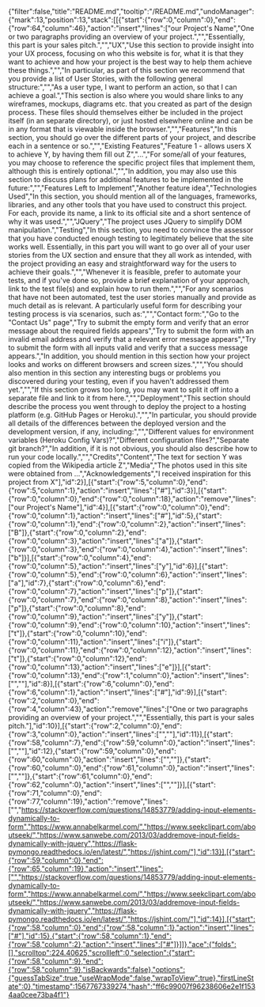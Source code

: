 {"filter":false,"title":"README.md","tooltip":"/README.md","undoManager":{"mark":13,"position":13,"stack":[[{"start":{"row":0,"column":0},"end":{"row":64,"column":46},"action":"insert","lines":["our Project's Name","One or two paragraphs providing an overview of your project.","","Essentially, this part is your sales pitch.","","UX","Use this section to provide insight into your UX process, focusing on who this website is for, what it is that they want to achieve and how your project is the best way to help them achieve these things.","","In particular, as part of this section we recommend that you provide a list of User Stories, with the following general structure:","","As a user type, I want to perform an action, so that I can achieve a goal.","This section is also where you would share links to any wireframes, mockups, diagrams etc. that you created as part of the design process. These files should themselves either be included in the project itself (in an separate directory), or just hosted elsewhere online and can be in any format that is viewable inside the browser.","","Features","In this section, you should go over the different parts of your project, and describe each in a sentence or so.","","Existing Features","Feature 1 - allows users X to achieve Y, by having them fill out Z","...","For some/all of your features, you may choose to reference the specific project files that implement them, although this is entirely optional.","","In addition, you may also use this section to discuss plans for additional features to be implemented in the future:","","Features Left to Implement","Another feature idea","Technologies Used","In this section, you should mention all of the languages, frameworks, libraries, and any other tools that you have used to construct this project. For each, provide its name, a link to its official site and a short sentence of why it was used.","","JQuery","The project uses JQuery to simplify DOM manipulation.","Testing","In this section, you need to convince the assessor that you have conducted enough testing to legitimately believe that the site works well. Essentially, in this part you will want to go over all of your user stories from the UX section and ensure that they all work as intended, with the project providing an easy and straightforward way for the users to achieve their goals.","","Whenever it is feasible, prefer to automate your tests, and if you've done so, provide a brief explanation of your approach, link to the test file(s) and explain how to run them.","","For any scenarios that have not been automated, test the user stories manually and provide as much detail as is relevant. A particularly useful form for describing your testing process is via scenarios, such as:","","Contact form:","Go to the \"Contact Us\" page","Try to submit the empty form and verify that an error message about the required fields appears","Try to submit the form with an invalid email address and verify that a relevant error message appears","Try to submit the form with all inputs valid and verify that a success message appears.","In addition, you should mention in this section how your project looks and works on different browsers and screen sizes.","","You should also mention in this section any interesting bugs or problems you discovered during your testing, even if you haven't addressed them yet.","","If this section grows too long, you may want to split it off into a separate file and link to it from here.","","Deployment","This section should describe the process you went through to deploy the project to a hosting platform (e.g. GitHub Pages or Heroku).","","In particular, you should provide all details of the differences between the deployed version and the development version, if any, including:","","Different values for environment variables (Heroku Config Vars)?","Different configuration files?","Separate git branch?","In addition, if it is not obvious, you should also describe how to run your code locally.","","Credits","Content","The text for section Y was copied from the Wikipedia article Z","Media","The photos used in this site were obtained from ...","Acknowledgements","I received inspiration for this project from X"],"id":2}],[{"start":{"row":5,"column":0},"end":{"row":5,"column":1},"action":"insert","lines":["#"],"id":3}],[{"start":{"row":0,"column":0},"end":{"row":0,"column":18},"action":"remove","lines":["our Project's Name"],"id":4}],[{"start":{"row":0,"column":0},"end":{"row":0,"column":1},"action":"insert","lines":["#"],"id":5},{"start":{"row":0,"column":1},"end":{"row":0,"column":2},"action":"insert","lines":["B"]},{"start":{"row":0,"column":2},"end":{"row":0,"column":3},"action":"insert","lines":["a"]},{"start":{"row":0,"column":3},"end":{"row":0,"column":4},"action":"insert","lines":["b"]}],[{"start":{"row":0,"column":4},"end":{"row":0,"column":5},"action":"insert","lines":["y"],"id":6}],[{"start":{"row":0,"column":5},"end":{"row":0,"column":6},"action":"insert","lines":["a"],"id":7},{"start":{"row":0,"column":6},"end":{"row":0,"column":7},"action":"insert","lines":["p"]},{"start":{"row":0,"column":7},"end":{"row":0,"column":8},"action":"insert","lines":["p"]},{"start":{"row":0,"column":8},"end":{"row":0,"column":9},"action":"insert","lines":["y"]},{"start":{"row":0,"column":9},"end":{"row":0,"column":10},"action":"insert","lines":["t"]},{"start":{"row":0,"column":10},"end":{"row":0,"column":11},"action":"insert","lines":["i"]},{"start":{"row":0,"column":11},"end":{"row":0,"column":12},"action":"insert","lines":["t"]},{"start":{"row":0,"column":12},"end":{"row":0,"column":13},"action":"insert","lines":["e"]}],[{"start":{"row":0,"column":13},"end":{"row":1,"column":0},"action":"insert","lines":["",""],"id":8}],[{"start":{"row":6,"column":0},"end":{"row":6,"column":1},"action":"insert","lines":["#"],"id":9}],[{"start":{"row":2,"column":0},"end":{"row":4,"column":43},"action":"remove","lines":["One or two paragraphs providing an overview of your project.","","Essentially, this part is your sales pitch."],"id":10}],[{"start":{"row":2,"column":0},"end":{"row":3,"column":0},"action":"insert","lines":["",""],"id":11}],[{"start":{"row":58,"column":7},"end":{"row":59,"column":0},"action":"insert","lines":["",""],"id":12},{"start":{"row":59,"column":0},"end":{"row":60,"column":0},"action":"insert","lines":["",""]},{"start":{"row":60,"column":0},"end":{"row":61,"column":0},"action":"insert","lines":["",""]},{"start":{"row":61,"column":0},"end":{"row":62,"column":0},"action":"insert","lines":["",""]}],[{"start":{"row":71,"column":0},"end":{"row":77,"column":19},"action":"remove","lines":["","https://stackoverflow.com/questions/14853779/adding-input-elements-dynamically-to-form","https://www.annabelkarmel.com/","https://www.seekclipart.com/aboutseek/","https://www.sanwebe.com/2013/03/addremove-input-fields-dynamically-with-jquery","https://flask-pymongo.readthedocs.io/en/latest/","https://jshint.com/"],"id":13}],[{"start":{"row":59,"column":0},"end":{"row":65,"column":19},"action":"insert","lines":["","https://stackoverflow.com/questions/14853779/adding-input-elements-dynamically-to-form","https://www.annabelkarmel.com/","https://www.seekclipart.com/aboutseek/","https://www.sanwebe.com/2013/03/addremove-input-fields-dynamically-with-jquery","https://flask-pymongo.readthedocs.io/en/latest/","https://jshint.com/"],"id":14}],[{"start":{"row":58,"column":0},"end":{"row":58,"column":1},"action":"insert","lines":["#"],"id":15},{"start":{"row":58,"column":1},"end":{"row":58,"column":2},"action":"insert","lines":["#"]}]]},"ace":{"folds":[],"scrolltop":224.40625,"scrollleft":0,"selection":{"start":{"row":58,"column":9},"end":{"row":58,"column":9},"isBackwards":false},"options":{"guessTabSize":true,"useWrapMode":false,"wrapToView":true},"firstLineState":0},"timestamp":1567767339274,"hash":"ff6c99007f96238606e2e1f1534aa0cee73ba4f1"}